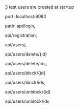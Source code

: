 3 test users are created at startup

port: localhost:8080

path: api/login,

api/registration,

api/users/,

api/users/delete/{id}

api/users/delete/ids,

api/users/block/{id}

api/users/block/ids,

api/users/unblock/{id}

api/users/unblock/ids

